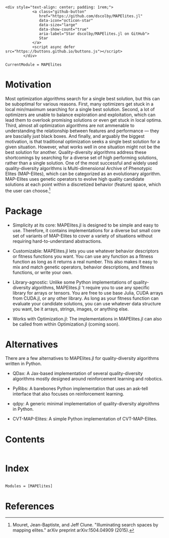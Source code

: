 ```@raw html
<div style="text-align: center; padding: 1rem;">
            <a class="github-button"
               href="https://github.com/dscolby/MAPElites.jl"
               data-icon="octicon-star"
               data-size="large"
               data-show-count="true"
               aria-label="Star dscolby/MAPElites.jl on GitHub">
               Star
            </a>
            <script async defer src="https://buttons.github.io/buttons.js"></script>
        </div>
```

```@meta
CurrentModule = MAPElites
```

# Motivation
Most optimization algorithms search for a single best solution, but this can be suboptimal for
various reasons. First, many optimizers get stuck in a local min/maximum searching for a single best
solution. Second, a lot of optimizers are unable to balance exploration and exploitation, which
can lead them to overlook promising solutions or even get stuck in local optima. Third, almost all 
optimization algorithms are not ammenable to understanding the relationship between features and 
performance — they are bascially just black boxes. And finally, and arguably the biggest motivation, 
is that traditional optimization seeks a single best solution for a given situation. However, what 
works well in one situation might not be the best solution for another. Quality-diversity algorithms
address these shortcomings by searching for a diverse set of high performing solutions, rather 
than a single solution. One of the most successful and widely used quality-diversity algorithms 
is Multi-dimensional Archive of Phenotypic Elites (MAP-Elites), which can be categorized as an 
evolutionary algorithm. MAP-Elites uses genetic operators to evolve high quality candidate solutions 
at each point within a discretized behavior (feature) space, which the user can choose.[^1]

# Package 
*   Simplicity at its core: MAPElites.jl is designed to be simple and easy to use. Therefore, it 
    contains implementations for a diverse but small core set of variants of MAP-Elites to cover a 
    variety of situations without requiring hard-to-understand abstractions.

*   Customizable: MAPElites.jl lets you use whatever behavior descriptors or fitness functions you 
    want. You can use any function as a fitness function as long as it returns a real number. This 
    also makes it easy to mix and match genetic operators, behavior descriptions, and fitness functions, 
    or write your own.

*   Library-agnostic: Unlike some Python implementations of quality-diversity algorithms, MAPElites.jl
    't require you to use any specific library for arrays or tensors. You are free to use base 
    Julia, CUDA arrays from CUDA.jl, or any other library. As long as your fitness function can 
    evaluate your candidate solutions, you can use whatever data structure you want, be it arrays, 
    strings, images, or anything else.

*   Works with Optimization.jl: The implementations in MAPElites.jl can also be called from within
    Optimization.jl (coming soon).

# Alternatives
There are a few alternatives to MAPElites.jl for quality-diversity algorithms written in Python.
*   QDax: A Jax-based implementation of several quality-diversity algorithms mostly designed around 
    reinforcement learning and robotics.

*   PyRibs: A barebones Python implementation that uses an ask-tell interface that also focuses on 
    reinforcement learning.

*   qdpy: A generic minimal implementation of quality-diversity algroithms in Python.

*   CVT-MAP-Elites: A simple Python implementation of CVT-MAP-Elites.

# Contents
```@contents
```

# Index
```@index
```

```@autodocs
Modules = [MAPElites]
```

# References
[^1]: Mouret, Jean-Baptiste, and Jeff Clune. "Illuminating search spaces by mapping elites." arXiv preprint arXiv:1504.04909 (2015).

